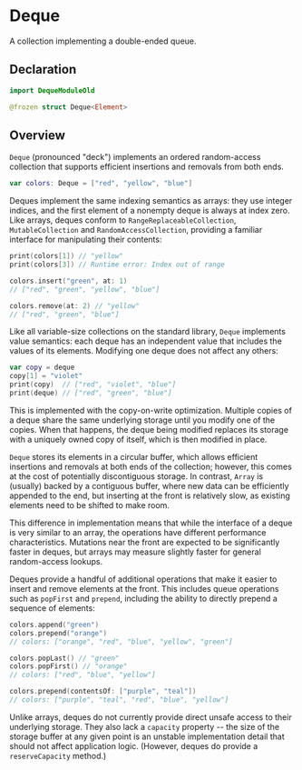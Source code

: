 # Deque

A collection implementing a double-ended queue. 

## Declaration

```swift
import DequeModuleOld

@frozen struct Deque<Element>
```

## Overview

`Deque` (pronounced "deck") implements an ordered random-access
collection that supports efficient insertions and removals from both
ends.

```swift
var colors: Deque = ["red", "yellow", "blue"]
```

Deques implement the same indexing semantics as arrays: they use integer
indices, and the first element of a nonempty deque is always at index zero.
Like arrays, deques conform to `RangeReplaceableCollection`,
`MutableCollection` and `RandomAccessCollection`, providing a familiar
interface for manipulating their contents:


```swift
print(colors[1]) // "yellow"
print(colors[3]) // Runtime error: Index out of range

colors.insert("green", at: 1)
// ["red", "green", "yellow", "blue"]

colors.remove(at: 2) // "yellow"
// ["red", "green", "blue"]
```

Like all variable-size collections on the standard library, `Deque`
implements value semantics: each deque has an independent value that
includes the values of its elements. Modifying one deque does not affect any
others:

```swift
var copy = deque
copy[1] = "violet"
print(copy)  // ["red", "violet", "blue"]
print(deque) // ["red", "green", "blue"]
```

This is implemented with the copy-on-write optimization. Multiple copies of
a deque share the same underlying storage until you modify one of the
copies. When that happens, the deque being modified replaces its storage
with a uniquely owned copy of itself, which is then modified in place.

`Deque` stores its elements in a circular buffer, which allows efficient
insertions and removals at both ends of the collection; however, this comes
at the cost of potentially discontiguous storage. In contrast, `Array` is
(usually) backed by a contiguous buffer, where new data can be efficiently
appended to the end, but inserting at the front is relatively slow, as
existing elements need to be shifted to make room.

This difference in implementation means that while the interface of a deque
is very similar to an array, the operations have different performance
characteristics. Mutations near the front are expected to be significantly
faster in deques, but arrays may measure slightly faster for general
random-access lookups.

Deques provide a handful of additional operations that make it easier to
insert and remove elements at the front. This includes queue operations such
as `popFirst` and `prepend`, including the ability to directly prepend a
sequence of elements:

```swift
colors.append("green")
colors.prepend("orange")
// colors: ["orange", "red", "blue", "yellow", "green"]

colors.popLast() // "green"
colors.popFirst() // "orange"
// colors: ["red", "blue", "yellow"]

colors.prepend(contentsOf: ["purple", "teal"])
// colors: ["purple", "teal", "red", "blue", "yellow"]
```

Unlike arrays, deques do not currently provide direct unsafe access to their
underlying storage. They also lack a `capacity` property -- the size of the
storage buffer at any given point is an unstable implementation detail that
should not affect application logic. (However, deques do provide a
`reserveCapacity` method.)
